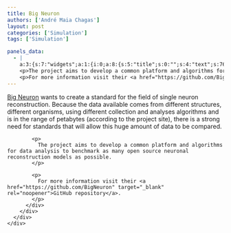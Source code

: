```yaml
---
title: Big Neuron
authors: ['André Maia Chagas']
layout: post
categories: ['Simulation']
tags: ['Simulation']

panels_data:
  - |
    a:3:{s:7:"widgets";a:1:{i:0;a:8:{s:5:"title";s:0:"";s:4:"text";s:768:"<p><a href="http://alleninstitute.org/bigneuron/about/" target="_blank" rel="noopener">Big Neuron</a> wants to create a standard for the field of single neuron reconstruction. Because the data available comes from different structures, different organisms, using different collection and analyses algorithms and is in the range of petabytes (according to the project site), there is a strong need for standards that will allow this huge amount of data to be compared.</p>
    <p>The project aims to develop a common platform and algorithms for data analysis to benchmark as many open source neuronal reconstruction models as possible.</p>
    <p>For more information visit their <a href="https://github.com/BigNeuron" target="_blank" rel="noopener">GitHub repository</a>.</p>";s:20:"text_selected_editor";s:4:"tmce";s:5:"autop";b:1;s:12:"_sow_form_id";s:13:"5a5a768fa49e2";s:19:"_sow_form_timestamp";s:13:"1515879051851";s:11:"panels_info";a:6:{s:5:"class";s:31:"SiteOrigin_Widget_Editor_Widget";s:4:"grid";i:0;s:4:"cell";i:0;s:2:"id";i:0;s:9:"widget_id";s:36:"7cf55c9e-e2ed-4475-ac6c-c29b6a18de3b";s:5:"style";a:2:{s:27:"background_image_attachment";b:0;s:18:"background_display";s:4:"tile";}}s:48:"wpfront-user-role-editor-widget-permissions-data";O:8:"stdClass":1:{s:4:"type";i:1;}}}s:5:"grids";a:1:{i:0;a:2:{s:5:"cells";i:1;s:5:"style";a:0:{}}}s:10:"grid_cells";a:1:{i:0;a:4:{s:4:"grid";i:0;s:5:"index";i:0;s:6:"weight";i:1;s:5:"style";a:0:{}}}}
---
```

<div id="pl-1092"  class="panel-layout" >
  <div id="pg-1092-0"  class="panel-grid panel-no-style" >
    <div id="pgc-1092-0-0"  class="panel-grid-cell" >
      <div id="panel-1092-0-0-0" class="so-panel widget widget_sow-editor panel-first-child panel-last-child" data-index="0" >
        <div class="so-widget-sow-editor so-widget-sow-editor-base">
          <div class="siteorigin-widget-tinymce textwidget">
            <p>
              <a href="http://alleninstitute.org/bigneuron/about/" target="_blank" rel="noopener">Big Neuron</a> wants to create a standard for the field of single neuron reconstruction. Because the data available comes from different structures, different organisms, using different collection and analyses algorithms and is in the range of petabytes (according to the project site), there is a strong need for standards that will allow this huge amount of data to be compared.
            </p>

            <p>
              The project aims to develop a common platform and algorithms for data analysis to benchmark as many open source neuronal reconstruction models as possible.
            </p>

            <p>
              For more information visit their <a href="https://github.com/BigNeuron" target="_blank" rel="noopener">GitHub repository</a>.
            </p>
          </div>
        </div>
      </div>
    </div>
  </div>
</div>
